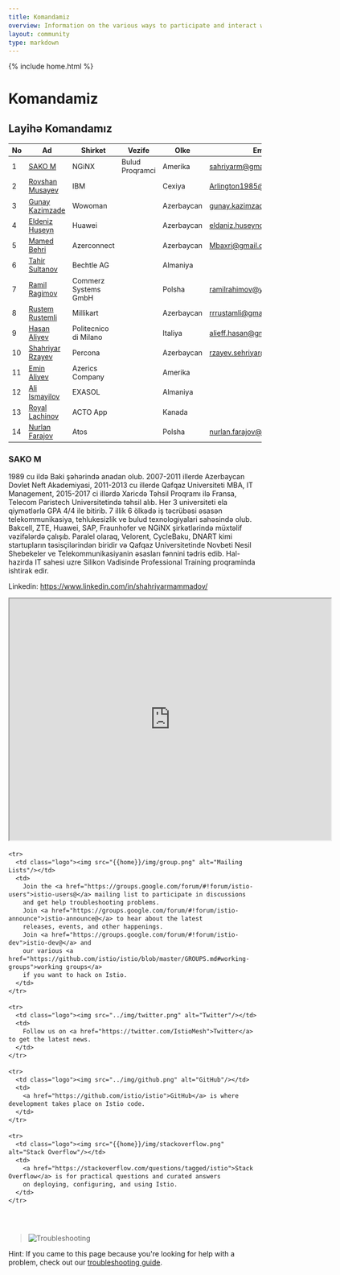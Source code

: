 ```yaml
---
title: Komandamiz
overview: Information on the various ways to participate and interact with the GOUPAZ community.
layout: community
type: markdown
---
```

{% include home.html %}

# Komandamiz

## Layihə Komandamız


|No| Ad | Shirket |Vezife|Olke|Email|
|------|-------|---------|--------|------|----|
|1| [SAKO M](#SAKO) |NGiNX|Bulud Proqramci|Amerika|sahriyarm@gmail.com
|2| [Rovshan Musayev](#RovshanM) |IBM||Cexiya|Arlington1985@gmail.com
|3| [Gunay Kazimzade](#GunayK) |Wowoman||Azerbaycan|gunay.kazimzade@gmail.com
|4| [Eldeniz Huseyn](#EldenizH) |Huawei||Azerbaycan| eldaniz.huseynov@outlook.com
|5| [Mamed Behri](MamedB) |Azerconnect||Azerbaycan|Mbaxri@gmail.com
|6| [Tahir Sultanov](#TahirS) |Bechtle AG||Almaniya|
|7| [Ramil Ragimov](#RamilR) |Commerz Systems GmbH||Polsha|ramilrahimov@yahoo.com
|8| [Rustem Rustemli](#RustemR) |Millikart||Azerbaycan|rrrustamli@gmail.com
|9| [Hasan Aliyev](#HasanA) |Politecnico di Milano||Italiya|alieff.hasan@gmail.com
|10| [Shahriyar Rzayev](#ShahriyarR) |Percona||Azerbaycan|rzayev.sehriyar@gmail.com
|11| [Emin Aliyev](#EminA) |Azerics Company||Amerika|
|12| [Ali Ismayilov](#AliI) |EXASOL||Almaniya|
|13| [Royal Lachinov](#Royal) |ACTO App||Kanada|
|14| [Nurlan Farajov](#Nurlan) |Atos||Polsha|nurlan.farajov@gmail.com

### SAKO M
1989 cu ildə Baki şəhərində anadan olub. 2007-2011 illerde Azerbaycan Dovlet Neft Akademiyasi, 2011-2013 cu illerde Qafqaz Universiteti MBA, IT Management, 2015-2017 ci illərdə Xaricdə Təhsil Proqramı ilə Fransa, Telecom Paristech Universitetində təhsil alıb. Her 3 universiteti ela qiymətlərlə GPA 4/4 ile bitirib. 7 illik 6 ölkədə iş təcrübəsi əsasən telekommunikasiya, tehlukesizlik ve bulud texnologiyalari sahəsində olub. Bakcell, ZTE, Huawei, SAP, Fraunhofer ve NGiNX şirkətlərində müxtəlif vəzifələrdə çalışıb. Paralel olaraq, Velorent, CycleBaku, DNART kimi startupların təsisçilərindən biridir və Qafqaz Universitetinde Novbeti Nesil Shebekeler ve Telekommunikasiyanin əsasları fənnini tədris edib. Hal-hazirda IT sahesi uzre Silikon Vadisinde Professional Training proqraminda ishtirak edir.

Linkedin: https://www.linkedin.com/in/shahriyarmammadov/

<iframe src="https://www.google.com/maps/d/u/1/embed?mid=1pvaxuOZ4g1ouT7g7ICFtBwcbjjw" width="640" height="480"></iframe>

<table>
  <tbody>
    
    <tr>
      <td class="logo"><img src="{{home}}/img/group.png" alt="Mailing Lists"/></td>
      <td>
        Join the <a href="https://groups.google.com/forum/#!forum/istio-users">istio-users@</a> mailing list to participate in discussions
        and get help troubleshooting problems.
        Join <a href="https://groups.google.com/forum/#!forum/istio-announce">istio-announce@</a> to hear about the latest
        releases, events, and other happenings.
        Join <a href="https://groups.google.com/forum/#!forum/istio-dev">istio-dev@</a> and
        our various <a href="https://github.com/istio/istio/blob/master/GROUPS.md#working-groups">working groups</a>
        if you want to hack on Istio.
      </td>
    </tr>

    <tr>
      <td class="logo"><img src="../img/twitter.png" alt="Twitter"/></td>
      <td>
        Follow us on <a href="https://twitter.com/IstioMesh">Twitter</a> to get the latest news.
      </td>
    </tr>

    <tr>
      <td class="logo"><img src="../img/github.png" alt="GitHub"/></td>
      <td>
        <a href="https://github.com/istio/istio">GitHub</a> is where development takes place on Istio code.
      </td>
    </tr>

    <tr>
      <td class="logo"><img src="{{home}}/img/stackoverflow.png" alt="Stack Overflow"/></td>
      <td>
        <a href="https://stackoverflow.com/questions/tagged/istio">Stack Overflow</a> is for practical questions and curated answers
        on deploying, configuring, and using Istio.
      </td>
    </tr>
  </tbody>
</table>

<br />

> <img src="{{home}}/img/troubleshooting.svg" alt="Troubleshooting" title="Troubleshooting" style="width: 32px; display:inline" />
Hint: If you came to this page because you're looking for help with a problem, check out 
our [troubleshooting guide]({{home}}/troubleshooting).
